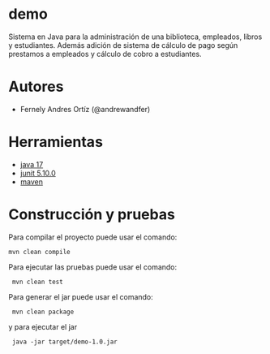 # demo
Sistema en Java para la administración de una biblioteca, empleados, libros y estudiantes. Además adición de sistema de cálculo de pago según prestamos a empleados y cálculo de cobro a estudiantes.

# Autores

- Fernely Andres Ortíz (@andrewandfer)

# Herramientas

- [java 17](https://adoptium.net/es)
- [junit 5.10.0](https://mvnrepository.com/artifact/org.junit.jupiter/junit-jupiter-api/5.10.0)
- [maven](https://maven.apache.org)


# Construcción y pruebas

Para compilar el proyecto puede usar el comando:

```shell
mvn clean compile
```

Para ejecutar las pruebas puede usar el comando: 

```shell
 mvn clean test
```

Para generar el jar puede usar el comando: 

```shell
 mvn clean package
```

y para ejecutar el jar

```shell
 java -jar target/demo-1.0.jar
```
